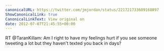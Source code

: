 ```yaml
---
canonicalURL: https://twitter.com/jmjordan/status/221721733609168897
ShowCanonicalLink: true
CanonicalLinkText: View original on
date: 2012-07-07T21:45:55+00:00
---
```

RT @TaranKillam: Am I right to have my feelings hurt if you see someone tweeting a lot but they haven't texted you back in days?